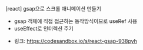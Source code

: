 [react] gsap으로 스크롤 애니메이션 만들기
- gsap 객체에 직접 접근하는 동작방식이므로 useRef 사용
- useEffect로 인터렉션 주기

* 링크: https://codesandbox.io/s/react-gsap-938pyh
